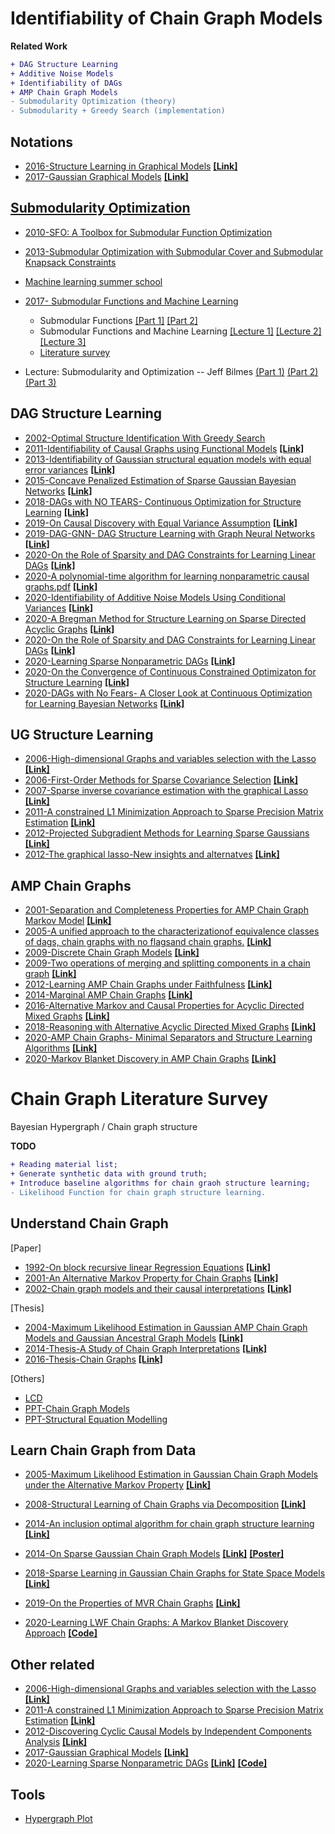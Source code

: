 # Identifiability of Chain Graph Models
**Related Work**
```diff
+ DAG Structure Learning
+ Additive Noise Models
+ Identifiability of DAGs
+ AMP Chain Graph Models 
- Submodularity Optimization (theory)
- Submodularity + Greedy Search (implementation)
```
## Notations
- [2016-Structure Learning in Graphical Models](Papers/2016-Structure%20Learning%20in%20Graphical%20Models.pdf) [**[Link]**](https://arxiv.org/abs/1606.02359)
- [2017-Gaussian Graphical Models](Papers/2017-Gaussian%20Graphical%20Models.pdf)  [**[Link]**](https://arxiv.org/pdf/1707.04345.pdf)

## [Submodularity Optimization](https://las.inf.ethz.ch/submodularity/#meetings)
- [2010-SFO: A Toolbox for Submodular Function Optimization](https://www.jmlr.org/papers/volume11/krause10a/krause10a.pdf)
- [2013-Submodular Optimization with Submodular Cover and Submodular Knapsack Constraints](https://proceedings.neurips.cc/paper/2013/hash/a1d50185e7426cbb0acad1e6ca74b9aa-Abstract.html)

- [Machine learning summer school](http://people.csail.mit.edu/stefje/mlss/tuebingen2017.pdf)
- [2017- Submodular Functions and Machine Learning](http://people.csail.mit.edu/stefje/mlss/) 
    - Submodular Functions [[Part 1]](http://people.csail.mit.edu/stefje/mlss/cadiz_part1.pdf) [[Part 2]](http://people.csail.mit.edu/stefje/mlss/cadiz_part2.pdf) 
    - Submodular Functions and Machine Learning [[Lecture 1]](http://people.csail.mit.edu/stefje/mlss/kyoto_mlss_lecture1.pdf) [[Lecture 2]](http://people.csail.mit.edu/stefje/mlss/kyoto_mlss_lecture2.pdf) [[Lecture 3]](http://people.csail.mit.edu/stefje/mlss/kyoto_mlss_lecture3.pdf)
    - [Literature survey](http://people.csail.mit.edu/stefje/mlss/literature.pdf)

- Lecture: Submodularity and Optimization -- Jeff Bilmes [(Part 1)](https://www.youtube.com/watch?v=6ThMzlHdKsI)  [(Part 2)](https://www.youtube.com/watch?v=P5REi-2XSaU)  [(Part 3)](https://www.youtube.com/watch?v=zZm2dmXTo8Y)

## DAG Structure Learning
- [2002-Optimal Structure Identification With Greedy Search](https://www.jmlr.org/papers/volume3/chickering02b/chickering02b.pdf)
- [2011-Identifiability of Causal Graphs using Functional Models]()  [**[Link]**](https://arxiv.org/ftp/arxiv/papers/1202/1202.3757.pdf)
- [2013-Identifiability of Gaussian structural equation models with equal error variances](Papers/2013-Identifiability%20of%20Gaussian%20structural%20equation%20models%20with%20equal%20error%20variances.pdf) [**[Link]**](https://arxiv.org/abs/1205.2536)
- [2015-Concave Penalized Estimation of Sparse Gaussian Bayesian Networks]() [**[Link]**](https://www.jmlr.org/papers/volume16/aragam15a/aragam15a.pdf)
- [2018-DAGs with NO TEARS- Continuous Optimization for Structure Learning](Papers/2018-DAGs%20with%20NO%20TEARS-%20Continuous%20Optimization%20for%20Structure%20Learning.pdf) [**[Link]**](https://arxiv.org/abs/1803.01422)
- [2019-On Causal Discovery with Equal Variance Assumption](Papers/2019-On%20Causal%20Discovery%20with%20Equal%20Variance%20Assumption.pdf) [**[Link]**](https://arxiv.org/abs/1807.03419)
- [2019-DAG-GNN- DAG Structure Learning with Graph Neural Networks]()  [**[Link]**](https://arxiv.org/abs/1904.10098)
- [2020-On the Role of Sparsity and DAG Constraints for Learning Linear DAGs](Papers/2020-On%20the%20Role%20of%20Sparsity%20and%20DAG%20Constraints%20for%20Learning%20Linear%20DAGs.pdf) [**[Link]**](https://neurips.cc/virtual/2020/public/poster_d04d42cdf14579cd294e5079e0745411.html)
- [2020-A polynomial-time algorithm for learning nonparametric causal graphs.pdf](Papers/2020-A%20polynomial-time%20algorithm%20for%20learning%20nonparametric%20causal%20graphs.pdf) [**[Link]**](https://arxiv.org/abs/2006.11970)
- [2020-Identifiability of Additive Noise Models Using Conditional Variances](Papers/2020-Identifiability%20of%20Additive%20Noise%20Models%20Using%20Conditional%20Variances.pdf)  [**[Link]**](https://jmlr.org/papers/v21/19-664.html)
- [2020-A Bregman Method for Structure Learning on Sparse Directed Acyclic Graphs](Papers/2020-A%20Bregman%20Method%20for%20Structure%20Learning%20on%20Sparse%20Directed%20Acyclic%20Graphs.pdf) [**[Link]**](https://arxiv.org/abs/2011.02764)
- [2020-On the Role of Sparsity and DAG Constraints for Learning Linear DAGs](Papers/2020-On%20the%20Role%20of%20Sparsity%20and%20DAG%20Constraints%20for%20Learning%20Linear%20DAGs.pdf) [**[Link]**](https://arxiv.org/abs/2006.10201)
- [2020-Learning Sparse Nonparametric DAGs](Papers/2020-Learning%20Sparse%20Nonparametric%20DAGs.pdf) [**[Link]**](http://proceedings.mlr.press/v108/zheng20a.html)
- [2020-On the Convergence of Continuous Constrained Optimizaton for Structure Learning](Papers/2020-On%20the%20Convergence%20of%20Continuous%20Constrained%20Optimizaton%20for%20Structure%20Learning.pdf) [**[Link]**](https://arxiv.org/abs/2011.11150)
- [2020-DAGs with No Fears- A Closer Look at Continuous Optimization for Learning Bayesian Networks](Papers/2020-DAGs%20with%20No%20Fears-%20A%20Closer%20Look%20at%20Continuous%20Optimization%20for%20Learning%20Bayesian%20Networks.pdf)  [**[Link]**](https://proceedings.neurips.cc/paper/2020/file/28a7602724ba16600d5ccc644c19bf18-Paper.pdf)


## UG Structure Learning
- [2006-High-dimensional Graphs and variables selection with the Lasso](Papers/2006-High-dimensional%20Graphs%20and%20variables%20selection%20with%20the%20Lasso.pdf) [**[Link]**](https://arxiv.org/pdf/math/0608017.pdf)
- [2006-First-Order Methods for Sparse Covariance Selection](Papers/2006-First-Order%20Methods%20for%20Sparse%20Covariance%20Selection.pdf) [**[Link]**](https://arxiv.org/abs/math/0609812)
- [2007-Sparse inverse covariance estimation with the graphical Lasso](Papers/2007-Sparse%20inverse%20covariance%20estimation%20with%20the%20graphical%20Lasso.pdf)  [**[Link]**](http://statweb.stanford.edu/~tibs/ftp/graph.pdf)
- [2011-A constrained L1 Minimization Approach to Sparse Precision Matrix Estimation]()  [**[Link]**](https://arxiv.org/abs/1102.2233)
- [2012-Projected Subgradient Methods for Learning Sparse Gaussians](Papers/2012-Projected%20Subgradient%20Methods%20for%20Learning%20Sparse%20Gaussians.pdf) [**[Link]**](https://arxiv.org/abs/1206.3249)
- [2012-The graphical lasso-New insights and alternatves](Papers/2012-The%20graphical%20lasso-New%20insights%20and%20alternatves.pdf)  [**[Link]**](https://arxiv.org/abs/1111.5479)


## AMP Chain Graphs
- [2001-Separation and Completeness Properties for AMP Chain Graph Markov Model](Papers/2001-Separation%20and%20Completeness%20Properties%20for%20AMP%20Chain%20Graph%20Markov%20Model.pdf) [**[Link]**](https://www.jstor.org/stable/2699950?seq=1#metadata_info_tab_contents)
- [2005-A unified approach to the characterizationof equivalence classes of dags, chain graphs with no flagsand chain graphs.](Papers/2005-A%20Unified%20Approach%20to%20the%20Characterization%20of%20Equivalence%20Classes%20of%20DAGs%2C%20Chain%20Graphs%20with%20no%20Flags%20and%20Chain%20Graphs.pdf)  [**[Link]**](https://onlinelibrary.wiley.com/doi/abs/10.1111/j.1467-9469.2005.00422.x)
- [2009-Discrete Chain Graph Models](Papers/2009-Discrete%20Chain%20Graph%20Models.pdf)  [**[Link]**](https://projecteuclid.org/download/pdfview_1/euclid.bj/1251463279)
- [2009-Two operations of merging and splitting components in a chain graph](Papers/2009-Two%20operations%20of%20merging%20and%20splitting%20components%20in%20a%20chain%20graph.pdf)  [**[Link]**](https://dml.cz/bitstream/handle/10338.dmlcz/140074/Kybernetika_45-2009-2_3.pdf)
- [2012-Learning AMP Chain Graphs under Faithfulness](Papers/2012-Learning%20AMP%20Chain%20Graphs%20under%20Faithfulness.pdf)  [**[Link]**](http://leo.ugr.es/pgm2012/submissions/pgm2012_submission_7.pdf)
- [2014-Marginal AMP Chain Graphs](Papers/2014-Marginal%20AMP%20Chain%20Graphs.pdf)   [**[Link]**](https://www.sciencedirect.com/science/article/pii/S0888613X14000498)
- [2016-Alternative Markov and Causal Properties for Acyclic Directed Mixed Graphs](Papers/2016-Alternative%20Markov%20and%20Causal%20Properties%20for%20Acyclic%20Directed%20Mixed%20Graphs.pdf)  [**[Link]**](https://arxiv.org/pdf/1511.05835.pdf) 
- [2018-Reasoning with Alternative Acyclic Directed Mixed Graphs](Papers/2018-Reasoning%20with%20Alternative%20Acyclic%20Directed%20Mixed%20Graphs.pdf)  [**[Link]**](https://link.springer.com/article/10.1007/s41237-018-0051-2)
- [2020-AMP Chain Graphs- Minimal Separators and Structure Learning Algorithms](Papers/2020-AMP%20Chain%20Graphs-%20Minimal%20Separators%20and%20Structure%20Learning%20Algorithms.pdf)  [**[Link]**](https://www.jair.org/index.php/jair/article/view/12101)
- [2020-Markov Blanket Discovery in AMP Chain Graphs](Papers/2020-Markov%20Blanket%20Discovery%20in%20AMP%20Chain%20Graphs.pdf)  [**[Link]**](https://cse.sc.edu/~javidian/Notes_Presentations/PGM2020_AMPCGs.pdf)

# Chain Graph Literature Survey
Bayesian Hypergraph / Chain graph structure 


**TODO**
```diff
+ Reading material list;
+ Generate synthetic data with ground truth;
+ Introduce baseline algorithms for chain graoh structure learning;
- Likelihood Function for chain graph structure learning.
```

## Understand Chain Graph
[Paper]
- [1992-On block recursive linear Regression Equations](Papers/1992-On%20block%20recursive%20linear%20Regression%20Equations.pdf) [**[Link]**](https://www.jstor.org/stable/43601443?seq=1)
- [2001-An Alternative Markov Property for Chain Graphs](Papers/2001-An%20Alternative%20Markov%20Property%20for%20Chain%20Graphs.pdf) [**[Link]**](https://arxiv.org/abs/1302.3553)
- [2002-Chain graph models and their causal interpretations](Papers/2002-Chain%20graph%20models%20and%20their%20causal%20interpretations.pdf) [**[Link]**](https://rss.onlinelibrary.wiley.com/doi/full/10.1111/1467-9868.00340)

[Thesis]
- [2004-Maximum Likelihood Estimation in Gaussian AMP Chain Graph Models and Gaussian Ancestral Graph Models]() [**[Link]**](http://statistics.uchicago.edu/~drton/Papers/drton.pdf)
- [2014-Thesis-A Study of Chain Graph Interpretations](Papers/2014-Thesis-A%20Study%20of%20Chain%20Graph%20Interpretations.pdf) [**[Link]**](https://www.diva-portal.org/smash/get/diva2:706317/FULLTEXT02.pdf)
- [2016-Thesis-Chain Graphs](Papers/2016-Thesis-Chain%20Graphs.pdf) [**[Link]**](https://liu.diva-portal.org/smash/get/diva2:910177/FULLTEXT01.pdf)

[Others]
- [LCD](Papers/lcd.pdf)
- [PPT-Chain Graph Models](Papers/PPT-Chain%20Graph%20Models.pdf)
- [PPT-Structural Equation Modelling](Papers/PPT-SEM.pdf)


## Learn Chain Graph from Data
- [2005-Maximum Likelihood Estimation in Gaussian Chain Graph Models under the Alternative Markov Property](Papers/2005-Maximum%20Likelihood%20Estimation%20in%20Gaussian%20Chain%20Graph%20Models%20under%20the%20Alternative%20Markov%20Property.pdf) [**[Link]**](https://arxiv.org/abs/math/0508266)

- [2008-Structural Learning of Chain Graphs via Decomposition](Papers/2008-Structural%20Learning%20of%20Chain%20Graphs%20via%20Decomposition.pdf) [**[Link]**](https://www.jmlr.org/papers/volume9/ma08a/ma08a.pdf)
- [2014-An inclusion optimal algorithm for chain graph structure learning](Papers/2014-An%20inclusion%20optimal%20algorithm%20for%20chain%20graph%20structure%20learning.pdf) [**[Link]**](http://proceedings.mlr.press/v33/pena14.html)
- [2014-On Sparse Gaussian Chain Graph Models](Papers/2014-On%20Sparse%20Gaussian%20Chain%20Graph%20Models.pdf) [**[Link]**](https://papers.nips.cc/paper/5320-on-sparse-gaussian-chain-graph-models) [**[Poster]**](http://calvinmccarter.com/papers/chaingraph-poster.pdf)
- [2018-Sparse Learning in Gaussian Chain Graphs for State Space Models](Papers/2018-Sparse%20Learning%20in%20Gaussian%20Chain%20Graphs%20for%20State%20Space%20Models.pdf) [**[Link]**](http://proceedings.mlr.press/v72/petersen18a.html)
- [2019-On the Properties of MVR Chain Graphs](Papers/2019-On%20the%20Properties%20of%20MVR%20Chain%20Graphs.pdf) [**[Link]**](https://arxiv.org/abs/1803.04262)

- [2020-Learning LWF Chain Graphs: A Markov Blanket Discovery Approach](https://arxiv.org/abs/2006.00970) [**[Code]**](https://github.com/majavid/MbLWF2020)

## Other related
- [2006-High-dimensional Graphs and variables selection with the Lasso](Papers/2006-High-dimensional%20Graphs%20and%20variables%20selection%20with%20the%20Lasso.pdf) [**[Link]**](https://projecteuclid.org/euclid.aos/1152540754)
- [2011-A constrained L1 Minimization Approach to Sparse Precision Matrix Estimation](Papers/2011-A%20constrained%20L1%20Minimization%20Approach%20to%20Sparse%20Precision%20Matrix%20Estimation.pdf) [**[Link]**](https://amstat.tandfonline.com/doi/abs/10.1198/jasa.2011.tm10155)
- [2012-Discovering Cyclic Causal Models by Independent Components Analysis](Papers/2012-Discovering%20Cyclic%20Causal%20Models%20by%20Independent%20Components%20Analysis.pdf) [**[Link]**](https://arxiv.org/abs/1206.3273)
- [2017-Gaussian Graphical Models](Papers/2017-Gaussian%20Graphical%20Models.pdf) [**[Link]**](https://arxiv.org/pdf/1707.04345.pdf)
- [2020-Learning Sparse Nonparametric DAGs](Papers/2020-AISTATS-Learning%20Sparse%20Nonparametric%20DAGs.pdf) [**[Link]**](http://proceedings.mlr.press/v108/zheng20a/zheng20a.pdf) [**[Code]**](https://github.com/xunzheng/notears)


## Tools
- [Hypergraph Plot](https://resources.wolframcloud.com/FunctionRepository/resources/HypergraphPlot)

